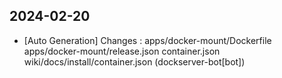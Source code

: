 
## 2024-02-20
 * [Auto Generation] Changes : apps/docker-mount/Dockerfile apps/docker-mount/release.json container.json wiki/docs/install/container.json (dockserver-bot[bot])
